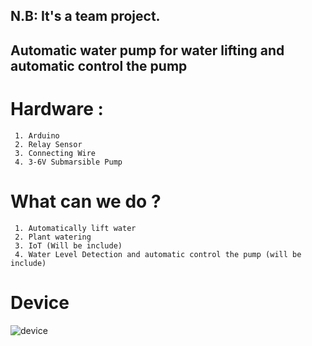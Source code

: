 ## N.B: It's a team project.
## Automatic water pump for water lifting and automatic control the pump
 # Hardware :
```
 1. Arduino
 2. Relay Sensor
 3. Connecting Wire
 4. 3-6V Submarsible Pump
``` 
 # What can we do ?
``` 
 1. Automatically lift water
 2. Plant watering
 3. IoT (Will be include)
 4. Water Level Detection and automatic control the pump (will be include)
```
# Device
![device](https://i.ibb.co.com/hmv5PRz/IMG-3743.jpg)
